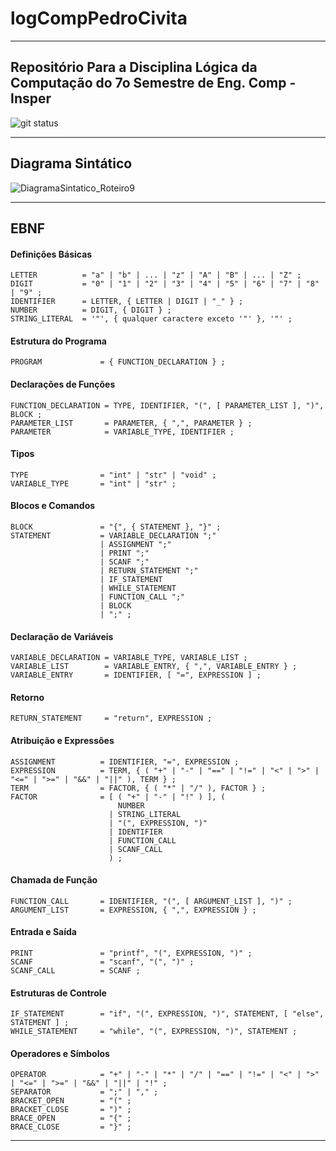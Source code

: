 # logCompPedroCivita
---
## Repositório Para a Disciplina Lógica da Computação do 7o Semestre de Eng. Comp - Insper

![git status](http://3.129.230.99/svg/pedrocivita/logCompPedroCivita/)

---
## Diagrama Sintático

![DiagramaSintatico_Roteiro9](https://github.com/user-attachments/assets/b306d703-e88e-45e2-b2c9-6b731ddb3f5d)

---

## **EBNF**

#### **Definições Básicas**

```ebnf
LETTER          = "a" | "b" | ... | "z" | "A" | "B" | ... | "Z" ;
DIGIT           = "0" | "1" | "2" | "3" | "4" | "5" | "6" | "7" | "8" | "9" ;
IDENTIFIER      = LETTER, { LETTER | DIGIT | "_" } ;
NUMBER          = DIGIT, { DIGIT } ;
STRING_LITERAL  = '"', { qualquer caractere exceto '"' }, '"' ;
```

#### **Estrutura do Programa**

```ebnf
PROGRAM             = { FUNCTION_DECLARATION } ;
```

#### **Declarações de Funções**

```ebnf
FUNCTION_DECLARATION = TYPE, IDENTIFIER, "(", [ PARAMETER_LIST ], ")", BLOCK ;
PARAMETER_LIST       = PARAMETER, { ",", PARAMETER } ;
PARAMETER            = VARIABLE_TYPE, IDENTIFIER ;
```

#### **Tipos**

```ebnf
TYPE                = "int" | "str" | "void" ;
VARIABLE_TYPE       = "int" | "str" ;
```

#### **Blocos e Comandos**

```ebnf
BLOCK               = "{", { STATEMENT }, "}" ;
STATEMENT           = VARIABLE_DECLARATION ";"
                    | ASSIGNMENT ";"
                    | PRINT ";"
                    | SCANF ";"
                    | RETURN_STATEMENT ";"
                    | IF_STATEMENT
                    | WHILE_STATEMENT
                    | FUNCTION_CALL ";"
                    | BLOCK
                    | ";" ;
```

#### **Declaração de Variáveis**

```ebnf
VARIABLE_DECLARATION = VARIABLE_TYPE, VARIABLE_LIST ;
VARIABLE_LIST        = VARIABLE_ENTRY, { ",", VARIABLE_ENTRY } ;
VARIABLE_ENTRY       = IDENTIFIER, [ "=", EXPRESSION ] ;
```

#### **Retorno**

```ebnf
RETURN_STATEMENT     = "return", EXPRESSION ;
```

#### **Atribuição e Expressões**

```ebnf
ASSIGNMENT          = IDENTIFIER, "=", EXPRESSION ;
EXPRESSION          = TERM, { ( "+" | "-" | "==" | "!=" | "<" | ">" | "<=" | ">=" | "&&" | "||" ), TERM } ;
TERM                = FACTOR, { ( "*" | "/" ), FACTOR } ;
FACTOR              = [ ( "+" | "-" | "!" ) ], (
                        NUMBER
                      | STRING_LITERAL
                      | "(", EXPRESSION, ")"
                      | IDENTIFIER
                      | FUNCTION_CALL
                      | SCANF_CALL
                      ) ;
```

#### **Chamada de Função**

```ebnf
FUNCTION_CALL       = IDENTIFIER, "(", [ ARGUMENT_LIST ], ")" ;
ARGUMENT_LIST       = EXPRESSION, { ",", EXPRESSION } ;
```

#### **Entrada e Saída**

```ebnf
PRINT               = "printf", "(", EXPRESSION, ")" ;
SCANF               = "scanf", "(", ")" ;
SCANF_CALL          = SCANF ;
```

#### **Estruturas de Controle**

```ebnf
IF_STATEMENT        = "if", "(", EXPRESSION, ")", STATEMENT, [ "else", STATEMENT ] ;
WHILE_STATEMENT     = "while", "(", EXPRESSION, ")", STATEMENT ;
```

#### **Operadores e Símbolos**

```ebnf
OPERATOR            = "+" | "-" | "*" | "/" | "==" | "!=" | "<" | ">" | "<=" | ">=" | "&&" | "||" | "!" ;
SEPARATOR           = ";" | "," ;
BRACKET_OPEN        = "(" ;
BRACKET_CLOSE       = ")" ;
BRACE_OPEN          = "{" ;
BRACE_CLOSE         = "}" ;
```

---
